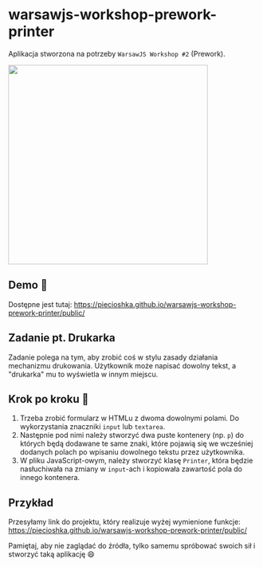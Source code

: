 # warsawjs-workshop-prework-printer

Aplikacja stworzona na potrzeby `WarsawJS Workshop #2` (Prework).

<img src="https://warsawjs.com/static/images/logos/logo-warsawjs.svg" width="400" alt=""/>

## Demo :tada:

Dostępne jest tutaj: <https://piecioshka.github.io/warsawjs-workshop-prework-printer/public/>

## Zadanie pt. Drukarka

Zadanie polega na tym, aby zrobić coś w stylu zasady działania mechanizmu
drukowania. Użytkownik może napisać dowolny tekst, a "drukarka" mu to
wyświetla w innym miejscu.

## Krok po kroku 👣

1. Trzeba zrobić formularz w HTMLu z dwoma dowolnymi polami.
    Do wykorzystania znaczniki `input` lub `textarea`.
2. Następnie pod nimi należy stworzyć dwa puste kontenery (np. `p`)
    do których będą dodawane te same znaki, które pojawią się we wcześniej
    dodanych polach po wpisaniu dowolnego tekstu przez użytkownika.
3. W pliku JavaScript-owym, należy stworzyć klasę `Printer`, która będzie
    nasłuchiwała na zmiany w `input`-ach i kopiowała zawartość pola
    do innego kontenera.

## Przykład

Przesyłamy link do projektu, który realizuje wyżej wymienione funkcje:
<https://piecioshka.github.io/warsawjs-workshop-prework-printer/public/>

Pamiętaj, aby nie zaglądać do źródła, tylko samemu spróbować swoich sił
i stworzyć taką aplikację :smile:
